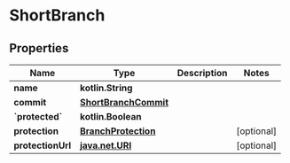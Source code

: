 
# ShortBranch

## Properties
Name | Type | Description | Notes
------------ | ------------- | ------------- | -------------
**name** | **kotlin.String** |  | 
**commit** | [**ShortBranchCommit**](ShortBranchCommit.md) |  | 
**&#x60;protected&#x60;** | **kotlin.Boolean** |  | 
**protection** | [**BranchProtection**](BranchProtection.md) |  |  [optional]
**protectionUrl** | [**java.net.URI**](java.net.URI.md) |  |  [optional]




